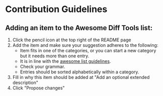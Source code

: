 # Contribution Guidelines

## Adding an item to the Awesome Diff Tools list:
1. Click the pencil icon at the top right of the README page
2. Add the item and make sure your suggestion adheres to the following:
    - Item fits in one of the categories, or you can start a new category but it needs more than one entry.
    - It is in line with the [awesome list guidelines](https://github.com/sindresorhus/awesome/blob/main/pull_request_template.md).
    - Check your grammar.
    - Entries should be sorted alphabetically within a category.
3. Fill in why this item should be added at "Add an optional extended description"
4. Click "Propose changes"
